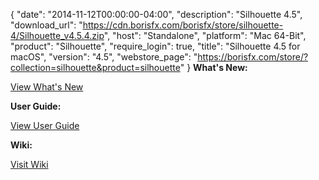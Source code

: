 {
  "date": "2014-11-12T00:00:00-04:00",
  "description": "Silhouette 4.5",
  "download_url": "https://cdn.borisfx.com/borisfx/store/silhouette-4/Silhouette_v4.5.4.zip",
  "host": "Standalone",
  "platform": "Mac 64-Bit",
  "product": "Silhouette",
  "require_login": true,
  "title": "Silhouette 4.5 for macOS",
  "version": "4.5",
  "webstore_page": "https://borisfx.com/store/?collection=silhouette&product=silhouette"
}
**What's New:**

<a href="https://cdn.borisfx.com/borisfx/store/silhouette-4/WhatsNew.pdf" target="_blank">View What's New</a>

**User Guide:**

<a href="https://cdn.borisfx.com/borisfx/store/silhouette-4/Silhouette-4.5.4-UserGuide.pdf" target="_blank">View User Guide</a>


**Wiki:**

<a href="https://documentation.borisfx.com/wiki/sfx/" target="_blank">Visit Wiki</a>